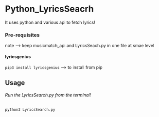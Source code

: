 # Python_LyricsSeacrh
It uses python and various api to fetch lyrics!

### Pre-requisites
  note --> keep musicmatch_api and LyricsSeach.py in one file at smae level
#### lyricsgenius
```pip3 install lyricsgenius``` --> to install from pip

## Usage
###### Run the LyricsSearch.py from the terminal!
```python3 LyricsSearch.py```

